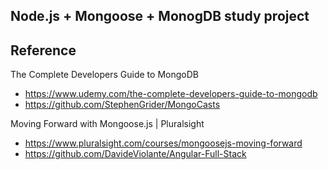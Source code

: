 ## Node.js + Mongoose + MonogDB study project

## Reference
  The Complete Developers Guide to MongoDB
  - https://www.udemy.com/the-complete-developers-guide-to-mongodb
  - https://github.com/StephenGrider/MongoCasts
  
  Moving Forward with Mongoose.js | Pluralsight
  - https://www.pluralsight.com/courses/mongoosejs-moving-forward
  - https://github.com/DavideViolante/Angular-Full-Stack
  

